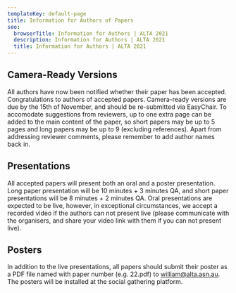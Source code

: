 ```yaml
---
templateKey: default-page
title: Information for Authors of Papers
seo:
  browserTitle: Information for Authors | ALTA 2021
  description: Information for Authors | ALTA 2021
  title: Information for Authors | ALTA 2021
---
```


## Camera-Ready Versions

All authors have now been notified whether their paper has been accepted. Congratulations to authors of accepted papers. Camera-ready versions are due by the 15th of November, and should be re-submitted via EasyChair. To accomodate suggestions from reviewers, up to one extra page can be added to the main content of the paper, so short papers may be up to 5 pages and long papers may be up to 9 (excluding references). Apart from addressing reviewer comments, please remember to add author names back in.

## Presentations

All accepted papers will present both an oral and a poster presentation. Long paper presentation will be 10 minutes + 3 minutes QA, and short paper presentations will be 8 minutes + 2 minutes QA. Oral presentations are expected to be live, however, in exceptional circumstances, we accept a recorded video if the authors can not present live (please communicate with the organisers, and share your video link with them if you can not present live).

## Posters

In addition to the live presentations, all papers should submit their poster as a PDF file named with paper number (e.g. 22.pdf) to william@alta.asn.au. The posters will be installed at
the social gathering platform.

